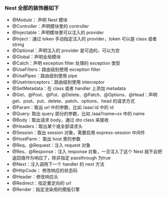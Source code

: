 ### Nest 全部的装饰器如下
* @Module： 声明 Nest 模块
* @Controller：声明模块里的 controller
* @Injectable：声明模块里可以注入的 provider
* @Inject：通过 token 手动指定注入的 provider，token 可以是 class 或者 string
* @Optional：声明注入的 provider 是可选的，可以为空
* @Global：声明全局模块
* @Catch：声明 exception filter 处理的 exception 类型
* @UseFilters：路由级别使用 exception filter
* @UsePipes：路由级别使用 pipe
* @UseInterceptors：路由级别使用 interceptor
* @SetMetadata：在 class 或者 handler 上添加 metadata
* @Get、@Post、@Put、@Delete、@Patch、@Options、@Head：声明 get、post、put、delete、patch、options、head 的请求方式
* @Param：取出 url 中的参数，比如 /aaa/:id 中的 id
* @Query: 取出 query 部分的参数，比如 /aaa?name=xx 中的 name
* @Body：取出请求 body，通过 dto class 来接收
* @Headers：取出某个或全部请求头
* @Session：取出 session 对象，需要启用 express-session 中间件
* @HostParm： 取出 host 里的参数
* @Req、@Request：注入 request 对象
* @Res、@Response：注入 response 对象，一旦注入了这个 Nest 就不会把返回值作为响应了，除非指定 passthrough 为true
* @Next：注入调用下一个 handler 的 next 方法
* @HttpCode： 修改响应的状态码
* @Header：修改响应头
* @Redirect：指定重定向的 url
* @Render：指定渲染用的模版引擎